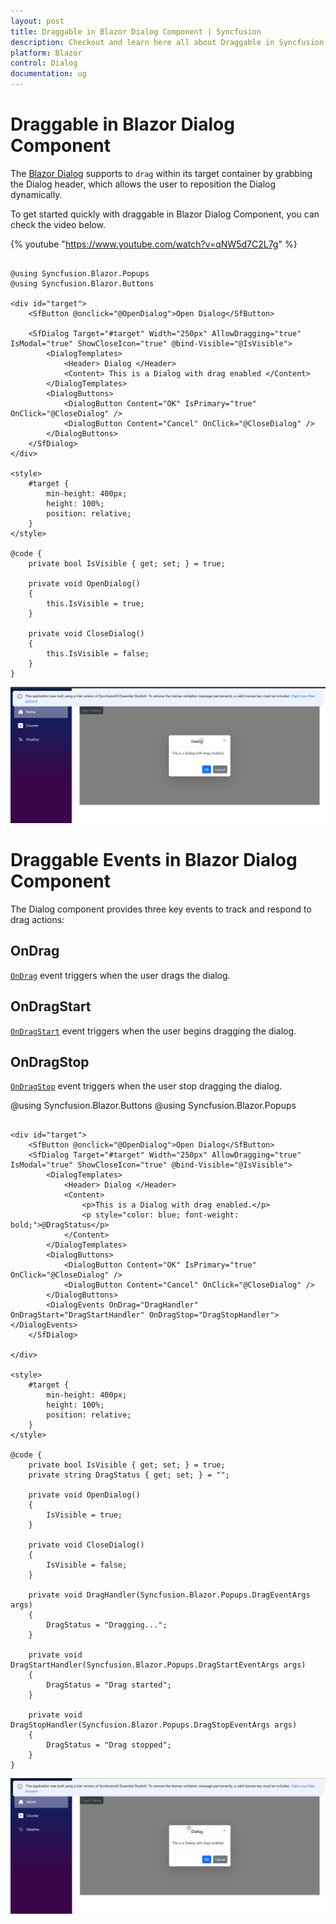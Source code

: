 ```yaml
---
layout: post
title: Draggable in Blazor Dialog Component | Syncfusion
description: Checkout and learn here all about Draggable in Syncfusion Blazor Dialog component and much more details.
platform: Blazor
control: Dialog
documentation: ug
---
```


# Draggable in Blazor Dialog Component

The [Blazor Dialog](https://www.syncfusion.com/blazor-components/blazor-modal-dialog) supports to `drag` within its target container by grabbing the Dialog header, which allows the user to reposition the Dialog dynamically.

To get started quickly with draggable in Blazor Dialog Component, you can check the video below.

{% youtube "https://www.youtube.com/watch?v=qNW5d7C2L7g" %}

```cshtml

@using Syncfusion.Blazor.Popups
@using Syncfusion.Blazor.Buttons

<div id="target">
    <SfButton @onclick="@OpenDialog">Open Dialog</SfButton>

    <SfDialog Target="#target" Width="250px" AllowDragging="true" IsModal="true" ShowCloseIcon="true" @bind-Visible="@IsVisible">
        <DialogTemplates>
            <Header> Dialog </Header>
            <Content> This is a Dialog with drag enabled </Content>
        </DialogTemplates>
        <DialogButtons>
            <DialogButton Content="OK" IsPrimary="true" OnClick="@CloseDialog" />
            <DialogButton Content="Cancel" OnClick="@CloseDialog" />
        </DialogButtons>
    </SfDialog>
</div>

<style>
    #target {
        min-height: 400px;
        height: 100%;
        position: relative;
    }
</style>

@code {
    private bool IsVisible { get; set; } = true;

    private void OpenDialog()
    {
        this.IsVisible = true;
    }

    private void CloseDialog()
    {
        this.IsVisible = false;
    }
}

```

![Draggable in Blazor Dialog](./images/blazor-dialog-draggable.gif)

# Draggable Events in Blazor Dialog Component

The Dialog component provides three key events to track and respond to drag actions:

## OnDrag

[`OnDrag`](https://help.syncfusion.com/cr/blazor/Syncfusion.Blazor.Popups.DragEventArgs.html) event triggers when the user drags the dialog.

## OnDragStart

[`OnDragStart`](https://help.syncfusion.com/cr/blazor/Syncfusion.Blazor.Popups.DragStartEventArgs.html) event triggers when the user begins dragging the dialog.

## OnDragStop

[`OnDragStop`](https://help.syncfusion.com/cr/blazor/Syncfusion.Blazor.Popups.DragStopEventArgs.html) event triggers when the user stop dragging the dialog.

@using Syncfusion.Blazor.Buttons
@using Syncfusion.Blazor.Popups

```cshtml

<div id="target">
    <SfButton @onclick="@OpenDialog">Open Dialog</SfButton>
    <SfDialog Target="#target" Width="250px" AllowDragging="true" IsModal="true" ShowCloseIcon="true" @bind-Visible="@IsVisible">
        <DialogTemplates>
            <Header> Dialog </Header>
            <Content>
                <p>This is a Dialog with drag enabled.</p>
                <p style="color: blue; font-weight: bold;">@DragStatus</p>
            </Content>
        </DialogTemplates>
        <DialogButtons>
            <DialogButton Content="OK" IsPrimary="true" OnClick="@CloseDialog" />
            <DialogButton Content="Cancel" OnClick="@CloseDialog" />
        </DialogButtons>
        <DialogEvents OnDrag="DragHandler" OnDragStart="DragStartHandler" OnDragStop="DragStopHandler"></DialogEvents>
    </SfDialog>

</div>

<style>
    #target {
        min-height: 400px;
        height: 100%;
        position: relative;
    }
</style>

@code {
    private bool IsVisible { get; set; } = true;
    private string DragStatus { get; set; } = "";

    private void OpenDialog()
    {
        IsVisible = true;
    }

    private void CloseDialog()
    {
        IsVisible = false;
    }

    private void DragHandler(Syncfusion.Blazor.Popups.DragEventArgs args)
    {
        DragStatus = "Dragging...";
    }

    private void DragStartHandler(Syncfusion.Blazor.Popups.DragStartEventArgs args)
    {
        DragStatus = "Drag started";
    }

    private void DragStopHandler(Syncfusion.Blazor.Popups.DragStopEventArgs args)
    {
        DragStatus = "Drag stopped";
    }
}

```

![Drggable Events in Blazor Dialog](./images/blazor-draggable-events.gif)


